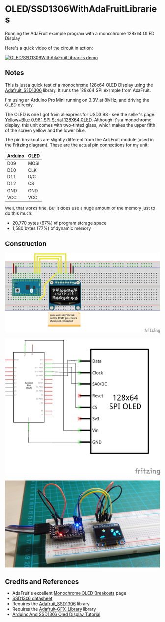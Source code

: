# OLED/SSD1306WithAdaFruitLibraries

Running the AdaFruit example program with a monochrome 128x64 OLED Display

Here's a quick video of the circuit in action:

[![OLED/SSD1306WithAdaFruitLibraries demo](http://img.youtube.com/vi/A-Yeba9-Y1I/0.jpg)](http://www.youtube.com/watch?v=A-Yeba9-Y1I)

## Notes

This is just a quick test of a monochrome 128x64 OLED Display using the [Adafruit_SSD1306](https://github.com/adafruit/Adafruit_SSD1306) library.
It runs the 128x64 SPI example from AdaFruit.

I'm using an Arduino Pro Mini running on 3.3V at 8MHz, and driving the OLED directly.

The OLED is one I got from aliexpress for USD3.93 - see the seller's page: [Yellow+Blue 0.96" SPI Serial 128X64 OLED](http://www.aliexpress.com/item/M89-Free-Shipping-Yellow-Blue-0-96-SPI-Serial-128X64-OLED-LCD-Display-Module-for-Arduino/32245505493.html). Although it's a monochrome display, this unit comes with two-tinted glass, which makes the upper fifth of the screen yellow and the lower blue.

The pin breakouts are slightly different from the AdaFruit module (used in the Fritzing diagram). These are the actual pin connections for my unit:

| Arduino | OLED |
|---------|------|
| D09     | MOSI |
| D10     | CLK  |
| D11     | D/C  |
| D12     | CS   |
| GND     | GND  |
| VCC     | VCC  |

Well, that works fine. But it does use a huge amount of the memory just to do this much:
* 20,770 bytes (67%) of program storage space
* 1,580 bytes (77%) of dynamic memory

## Construction

![The Breadboard](./assets/SSD1306WithAdaFruitLibraries_bb.jpg?raw=true)

![The Schematic](./assets/SSD1306WithAdaFruitLibraries_schematic.jpg?raw=true)

![The Build](./assets/SSD1306WithAdaFruitLibraries_build.jpg?raw=true)

## Credits and References
* AdaFruit's excellent [Monochrome OLED Breakouts](https://learn.adafruit.com/monochrome-oled-breakouts/overview) page
* [SSD1306 datasheet](https://www.adafruit.com/datasheets/SSD1306.pdf)
* Requires the [Adafruit_SSD1306](https://github.com/adafruit/Adafruit_SSD1306) library
* Requires the [Adafruit-GFX-Library](https://github.com/adafruit/Adafruit-GFX-Library) library
* [Arduino And SSD1306 Oled Display Tutorial](https://www.youtube.com/watch?v=mggDYVzS-Xs)